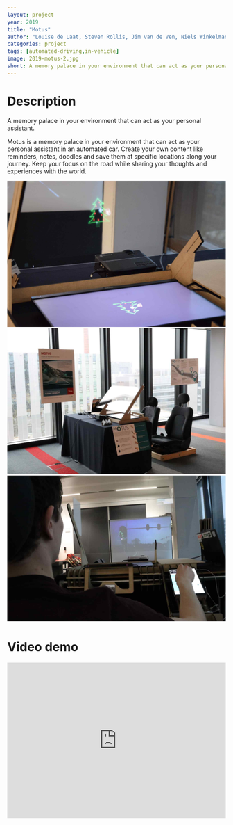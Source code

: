 ```yaml
---
layout: project
year: 2019
title: "Motus"
author: "Louise de Laat, Steven Rollis, Jim van de Ven, Niels Winkelman"
categories: project
tags: [automated-driving,in-vehicle]
image: 2019-motus-2.jpg
short: A memory palace in your environment that can act as your personal assistant in an automated car.
---
```


# Description
A memory palace in your environment that can act as your personal assistant.

Motus is a memory palace in your environment that can act as your personal assistant in an automated car. Create your own content like reminders, notes, doodles and save them at specific locations along your journey. Keep your focus on the road while sharing your thoughts and experiences with the world.

<div class="project-image">
  <img src="/assets/img/2019-motus-1.jpg">
</div>
<div class="project-image">
  <img src="/assets/img/2019-motus-3.jpg">
</div>
<div class="project-image">
  <img src="/assets/img/2019-motus-4.jpg">
</div>

# Video demo
<iframe style="display:inline-block; border:0px solid #FFF; width: 100%; height: 358px" src="https://www.youtube.com/embed/dn0oHacRN7w?playlist=dn0oHacRN7w&loop=1&autoplay=1&mute=1" frameborder="0" allowfullscreen></iframe>
